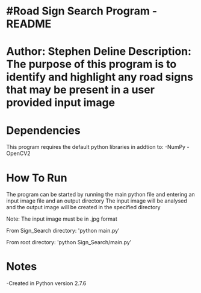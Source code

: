 #Road Sign Search Program - README
=====================================================================
Author: Stephen Deline
Description: The purpose of this program is to identify and highlight
any road signs that may be present in a user provided input image
=====================================================================

Dependencies
=====================================================================
This program requires the default python libraries in addtion to:
-NumPy
-OpenCV2

How To Run
=====================================================================
The program can be started by running the main python file and 
entering an input image file and an output directory
The input image will be analysed and the output image will be created 
in the specified directory 

Note: The input image must be in .jpg format

From Sign_Search directory:
'python main.py'

From root directory:
'python Sign_Search/main.py'


Notes
=====================================================================
-Created in Python version 2.7.6
